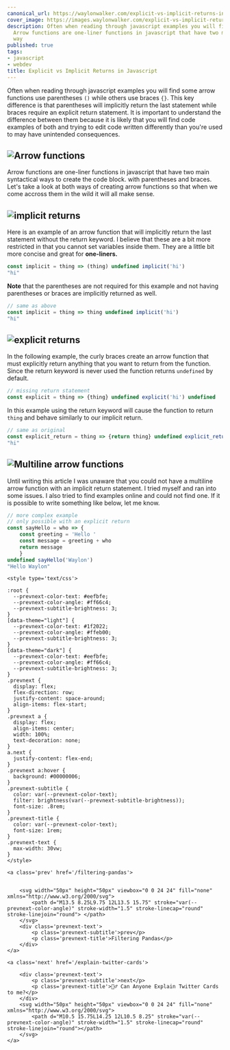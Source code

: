 ```yaml
---
canonical_url: https://waylonwalker.com/explicit-vs-implicit-returns-in-javascript/
cover_image: https://images.waylonwalker.com/explicit-vs-implicit-returns-in-javascript.png
description: Often when reading through javascript examples you will find some arrow
  Arrow functions are one-liner functions in javascript that have two main syntactical
  way
published: true
tags:
- javascript
- webdev
title: Explicit vs Implicit Returns in Javascript
---
```


Often when reading through javascript examples you will find some arrow functions use parentheses `()` while others use braces `{}`.  This key difference is that parentheses will implicitly return the last statement while braces require an explicit return statement.  It is important to understand the difference between them because it is likely that you will find code examples of both and trying to edit code written differently than you're used to may have unintended consequences.

## ![Arrow functions](https://images.waylonwalker.com/explicit-vs-implicit-returns-in-javascript-1.png)

Arrow functions are one-liner functions in javascript that have two main syntactical ways to create the code block.  with parentheses and braces.  Let's take a look at both ways of creating arrow functions so that when we come accross them in the wild it will all make sense.

## ![implicit returns](https://images.waylonwalker.com/explicit-vs-implicit-returns-in-javascript-2.png)

Here is an example of an arrow function that will implicitly return the last statement without the return keyword.  I believe that these are a bit more restricted in that you cannot set variables inside them.  They are a little bit more concise and great for **one-liners.**

``` javascript
const implicit = thing => (thing) undefined implicit('hi')
"hi"
```

**Note** that the parentheses are not required for this example and not having
parentheses or braces are implicitly returned as well.

``` javascript
// same as above
const implicit = thing => thing undefined implicit('hi')
"hi"
```

## ![explicit returns](https://images.waylonwalker.com/explicit-vs-implicit-returns-in-javascript-3.png)

In the following example, the curly braces create an arrow function that must explicitly return anything that you want to return from the function. Since the return keyword is never used the function returns `undefined` by default.

``` javascript
// missing return statement
const explicit = thing => {thing} undefined explicit('hi') undefined
```

In this example using the return keyword will cause the function to return `thing` and behave similarly to our implicit return.

``` javascript
// same as original
const explicit_return = thing => {return thing} undefined explicit_return('hi')
"hi"
```

## ![Multiline arrow functions](https://images.waylonwalker.com/explicit-vs-implicit-returns-in-javascript-4.png)

Until writing this article I was unaware that you could not have a multiline arrow function with an implicit return statement.  I tried myself and ran into some issues. I also tried to find examples online and could not find one.  If it is possible to write something like below, let me know.

``` javascript
// more complex example
// only possible with an explicit return
const sayHello = who => {
    const greeting = 'Hello '
    const message = greeting + who
    return message
    }
undefined sayHello('Waylon')
"Hello Waylon"
```
<div class='prevnext'>

    <style type='text/css'>

    :root {
      --prevnext-color-text: #eefbfe;
      --prevnext-color-angle: #ff66c4;
      --prevnext-subtitle-brightness: 3;
    }
    [data-theme="light"] {
      --prevnext-color-text: #1f2022;
      --prevnext-color-angle: #ffeb00;
      --prevnext-subtitle-brightness: 3;
    }
    [data-theme="dark"] {
      --prevnext-color-text: #eefbfe;
      --prevnext-color-angle: #ff66c4;
      --prevnext-subtitle-brightness: 3;
    }
    .prevnext {
      display: flex;
      flex-direction: row;
      justify-content: space-around;
      align-items: flex-start;
    }
    .prevnext a {
      display: flex;
      align-items: center;
      width: 100%;
      text-decoration: none;
    }
    a.next {
      justify-content: flex-end;
    }
    .prevnext a:hover {
      background: #00000006;
    }
    .prevnext-subtitle {
      color: var(--prevnext-color-text);
      filter: brightness(var(--prevnext-subtitle-brightness));
      font-size: .8rem;
    }
    .prevnext-title {
      color: var(--prevnext-color-text);
      font-size: 1rem;
    }
    .prevnext-text {
      max-width: 30vw;
    }
    </style>
    
    <a class='prev' href='/filtering-pandas'>
    

        <svg width="50px" height="50px" viewbox="0 0 24 24" fill="none" xmlns="http://www.w3.org/2000/svg">
            <path d="M13.5 8.25L9.75 12L13.5 15.75" stroke="var(--prevnext-color-angle)" stroke-width="1.5" stroke-linecap="round" stroke-linejoin="round"> </path>
        </svg>
        <div class='prevnext-text'>
            <p class='prevnext-subtitle'>prev</p>
            <p class='prevnext-title'>Filtering Pandas</p>
        </div>
    </a>
    
    <a class='next' href='/explain-twitter-cards'>
    
        <div class='prevnext-text'>
            <p class='prevnext-subtitle'>next</p>
            <p class='prevnext-title'>🙋‍♂️ Can Anyone Explain Twitter Cards to me?</p>
        </div>
        <svg width="50px" height="50px" viewbox="0 0 24 24" fill="none" xmlns="http://www.w3.org/2000/svg">
            <path d="M10.5 15.75L14.25 12L10.5 8.25" stroke="var(--prevnext-color-angle)" stroke-width="1.5" stroke-linecap="round" stroke-linejoin="round"></path>
        </svg>
    </a>
  </div>